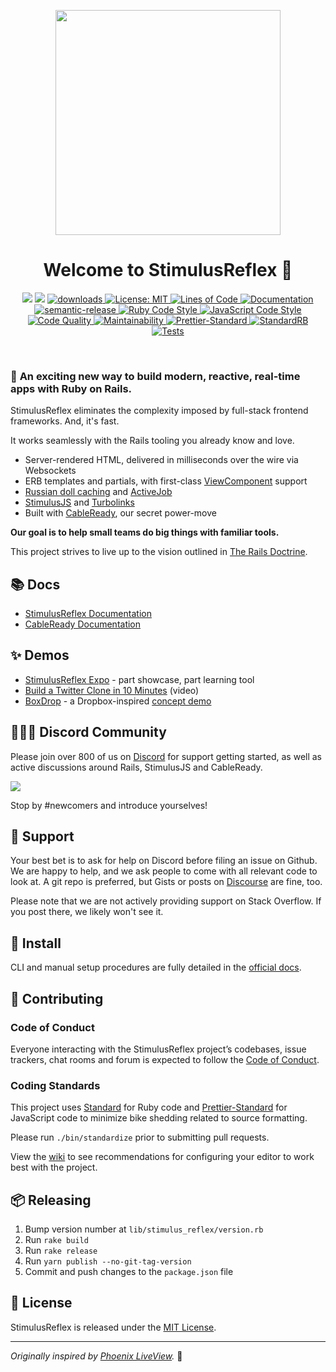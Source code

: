 <p align="center">
  <img src="https://gitcdn.link/repo/hopsoft/stimulus_reflex/master/assets/stimulus-reflex-logo-with-copy.svg" width="360" />
  <h1 align="center">Welcome to StimulusReflex 👋</h1>
  <p align="center">
    <img src="https://img.shields.io/gem/v/stimulus_reflex.svg?color=red" />
    <img src="https://img.shields.io/npm/v/stimulus_reflex.svg?color=blue" />
    <a href="https://www.npmjs.com/package/stimulus_reflex">
      <img alt="downloads" src="https://img.shields.io/npm/dm/stimulus_reflex.svg?color=blue" target="_blank" />
    </a>
    <a href="https://github.com/hopsoft/stimulus_reflex/blob/master/LICENSE">
      <img alt="License: MIT" src="https://img.shields.io/badge/license-MIT-brightgreen.svg" target="_blank" />
    </a>
    <a href="http://blog.codinghorror.com/the-best-code-is-no-code-at-all/" target="_blank">
      <img alt="Lines of Code" src="https://img.shields.io/badge/lines_of_code-1506-brightgreen.svg?style=flat" />
    </a>
    <a href="https://docs.stimulusreflex.com/" target="_blank">
      <img alt="Documentation" src="https://img.shields.io/badge/documentation-yes-brightgreen.svg" />
    </a>
    <br />
    <a href="#badge">
      <img alt="semantic-release" src="https://img.shields.io/badge/%20%20%F0%9F%93%A6%F0%9F%9A%80-semantic--release-e10079.svg">
    </a>
    <a href="https://github.com/testdouble/standard" target="_blank">
      <img alt="Ruby Code Style" src="https://img.shields.io/badge/Ruby_Code_Style-standard-brightgreen.svg" />
    </a>
    <a href="https://github.com/sheerun/prettier-standard" target="_blank">
      <img alt="JavaScript Code Style" src="https://img.shields.io/badge/JavaScript_Code_Style-prettier_standard-ff69b4.svg" />
    </a>
    <br />
    <a href="https://www.codacy.com/manual/hopsoft/stimulus_reflex/dashboard?utm_source=github.com&amp;utm_medium=referral&amp;utm_content=hopsoft/stimulus_reflex&amp;utm_campaign=Badge_Grade" target="_blank">
      <img alt="Code Quality" src="https://app.codacy.com/project/badge/Grade/d1d72a7060f5467b8696884351cf477f"/>
    </a>
    <a href="https://codeclimate.com/github/hopsoft/stimulus_reflex/maintainability" target="_blank">
      <img alt="Maintainability" src="https://api.codeclimate.com/v1/badges/2b24fdbd1ae37a24bedb/maintainability" />
    </a>
    <a target="_blank" rel="noopener noreferrer" href="https://github.com/hopsoft/stimulus_reflex/workflows/Prettier-Standard/badge.svg">
      <img src="https://github.com/hopsoft/stimulus_reflex/workflows/Prettier-Standard/badge.svg" alt="Prettier-Standard" style="max-width:100%;">
    </a>
    <a target="_blank" rel="noopener noreferrer" href="https://github.com/hopsoft/stimulus_reflex/workflows/StandardRB/badge.svg">
      <img src="https://github.com/hopsoft/stimulus_reflex/workflows/StandardRB/badge.svg" alt="StandardRB" style="max-width:100%;">
    </a>
    <a target="_blank" rel="noopener noreferrer" href="https://github.com/hopsoft/stimulus_reflex/workflows/Tests/badge.svg">
      <img src="https://github.com/hopsoft/stimulus_reflex/workflows/Tests/badge.svg" alt="Tests">
    </a>
  </p>
</p>
<br />


### 🎉 **An exciting new way to build modern, reactive, real-time apps with Ruby on Rails.**

StimulusReflex eliminates the complexity imposed by full-stack frontend frameworks.
And, it's fast.

It works seamlessly with the Rails tooling you already know and love.

- Server-rendered HTML, delivered in milliseconds over the wire via Websockets
- ERB templates and partials, with first-class [ViewComponent](https://github.com/github/view_component) support
- [Russian doll caching](https://edgeguides.rubyonrails.org/caching_with_rails.html#russian-doll-caching) and [ActiveJob](https://guides.rubyonrails.org/active_job_basics.html)
- [StimulusJS](https://stimulusjs.org/) and [Turbolinks](https://www.youtube.com/watch?v=SWEts0rlezA)
- Built with [CableReady](https://www.youtube.com/watch?v=dPzv2qsj5L8), our secret power-move

**Our goal is to help small teams do big things with familiar tools.**

This project strives to live up to the vision outlined in [The Rails Doctrine](https://rubyonrails.org/doctrine/).

## 📚 Docs

- [StimulusReflex Documentation](https://docs.stimulusreflex.com)
- [CableReady Documentation](https://cableready.stimulusreflex.com)

## ✨ Demos

- [StimulusReflex Expo](http://expo.stimulusreflex.com) - part showcase, part learning tool
- [Build a Twitter Clone in 10 Minutes](https://youtu.be/F5hA79vKE_E) (video)
- [BoxDrop](https://dropbox-clone-rails.herokuapp.com/) - a Dropbox-inspired [concept demo](https://github.com/marcoroth/boxdrop/)

## 👩‍👩‍👧 Discord Community

Please join over 800 of us on [Discord](https://discord.gg/XveN625) for support getting started, as well as active discussions around Rails, StimulusJS and CableReady.

![](https://img.shields.io/discord/629472241427415060)

Stop by #newcomers and introduce yourselves!

## 💙 Support

Your best bet is to ask for help on Discord before filing an issue on Github. We are happy to help, and we ask people to come with all relevant code to look at. A git repo is preferred, but Gists or posts on [Discourse](https://stimulus-reflex.discourse.group) are fine, too.

Please note that we are not actively providing support on Stack Overflow. If you post there, we likely won't see it.

## 🚀 Install

CLI and manual setup procedures are fully detailed in the [official docs](https://docs.stimulusreflex.com/setup).

## 🙏 Contributing

### Code of Conduct

Everyone interacting with the StimulusReflex project’s codebases, issue trackers, chat rooms and forum is expected to follow the [Code of Conduct](CODE_OF_CONDUCT.md).

### Coding Standards

This project uses [Standard](https://github.com/testdouble/standard) for Ruby code
and [Prettier-Standard](https://github.com/sheerun/prettier-standard) for JavaScript code to minimize bike shedding related to source formatting.

Please run `./bin/standardize` prior to submitting pull requests.

View the [wiki](https://github.com/hopsoft/stimulus_reflex/wiki/Editor-Configuration) to see recommendations for configuring your editor to work best with the project.

## 📦 Releasing

1. Bump version number at `lib/stimulus_reflex/version.rb`
1. Run `rake build`
1. Run `rake release`
1. Run `yarn publish --no-git-tag-version`
1. Commit and push changes to the `package.json` file

## 📝 License

StimulusReflex is released under the [MIT License](LICENSE.txt).

---

_Originally inspired by [Phoenix LiveView](https://youtu.be/Z2DU0qLfPIY?t=670)._ 🙌
